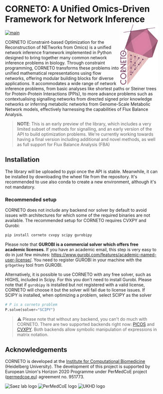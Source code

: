 # CORNETO: A Unified Omics-Driven Framework for Network Inference <img src="https://github.com/pablormier/resources/raw/main/images/logos/corneto-logo-512px.png" align="right" height="200" alt="logo">
<!-- badges: start -->
[![main](https://github.com/saezlab/corneto/actions/workflows/unit-tests.yml/badge.svg)](https://github.com/saezlab/corneto/actions)
<!-- badges: end -->
CORNETO (Constraint-based Optimization for the Reconstruction of NETworks from Omics) is a unified network inference framework implemented in Python designed to bring together many common network inference problems in biology. Through constraint programming, CORNETO transforms these problems into unified mathematical representations using flow networks, offering modular building blocks for diverse applications. It accommodates a wide range of network inference problems, from basic analyses like shortest paths or Steiner trees for Protein-Protein Interactions (PPIs), to more advance problems such as contextualising signalling networks from directed signed prior knowledge networks or inferring metabolic networks from Genome-Scale Metabolic Network models, effectively harnessing the capabilities of Flux Balance Analysis.

> **NOTE**: This is an early preview of the library, which includes a very limited subset of methods for signalling, and an early version of the API to build optimization problems. We're currently working towards having a final version including additional and novel methods, as well as full support for Flux Balance Analysis (FBA)

## Installation

The library will be uploaded to pypi once the API is stable. Meanwhile, it can be installed by downloading the wheel file from the repository. It's recommended to use also conda to create a new environment, although it's not mandatory.

### Recommended setup

CORNETO does not include any backend nor solver by default to avoid issues with architectures for which some of the required binaries are not available. The recommended setup for CORNETO requires CVXPY and Gurobi:

```bash
pip install corneto cvxpy scipy gurobipy
```

Please note that **GUROBI is a commercial solver which offers free academic licenses**. If you have an academic email, this step is very easy to do in just few minutes: https://www.gurobi.com/features/academic-named-user-license/. You need to register GUROBI in your machine with the `grbgetkey` tool from GUROBI.

Alternatively, it is possible to use CORNETO with any free solver, such as HIGHS, included in Scipy. For this you don't need to install Gurobi. Please note that if `gurobipy` is installed but not registered with a valid license, CORNETO will choose it but the solver will fail due to license issues. If SCIPY is installed, when optimizing a problem, select SCIPY as the solver

```python
# P is a corneto problem
P.solve(solver="SCIPY")
```

> :warning: Please note that without any backend, you can't do much with CORNETO. There are two supported backends right now: [PICOS](https://picos-api.gitlab.io/picos/tutorial.html) and [CVXPY](https://www.cvxpy.org/). Both backends allow symbolic manipulation of expressions in matrix notation. 



## Acknowledgements

CORNETO is developed at the [Institute for Computational Biomedicine](https://saezlab.org) (Heidelberg University). The development of this project is supported by European Union's Horizon 2020 Programme under
PerMedCoE project ([permedcoe.eu](https://permedcoe.eu/)) agreement no. 951773.

<img src="https://raw.githubusercontent.com/saezlab/.github/main/profile/logos/saezlab.png" alt="Saez lab logo" height="64px" style="height:64px; width:auto"> <img src="https://lcsb-biocore.github.io/COBREXA.jl/stable/assets/permedcoe.svg" alt="PerMedCoE logo" height="64px" style="height:64px; width:auto"> <img src="https://yt3.googleusercontent.com/ytc/AIf8zZSHTQJs12aUZjHsVBpfFiRyrK6rbPwb-7VIxZQk=s176-c-k-c0x00ffffff-no-rj" alt="UKHD logo" height="64px" style="height:64px; width:auto">  

